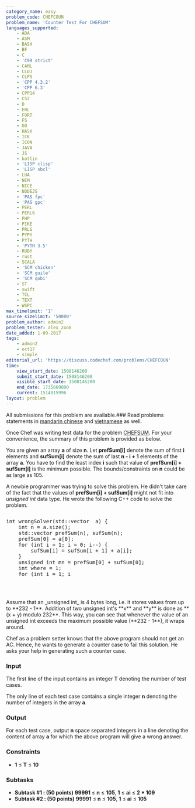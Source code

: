 ```yaml
---
category_name: easy
problem_code: CHEFCOUN
problem_name: 'Counter Test For CHEFSUM'
languages_supported:
    - ADA
    - ASM
    - BASH
    - BF
    - C
    - 'C99 strict'
    - CAML
    - CLOJ
    - CLPS
    - 'CPP 4.3.2'
    - 'CPP 6.3'
    - CPP14
    - CS2
    - D
    - ERL
    - FORT
    - FS
    - GO
    - HASK
    - ICK
    - ICON
    - JAVA
    - JS
    - kotlin
    - 'LISP clisp'
    - 'LISP sbcl'
    - LUA
    - NEM
    - NICE
    - NODEJS
    - 'PAS fpc'
    - 'PAS gpc'
    - PERL
    - PERL6
    - PHP
    - PIKE
    - PRLG
    - PYPY
    - PYTH
    - 'PYTH 3.5'
    - RUBY
    - rust
    - SCALA
    - 'SCM chicken'
    - 'SCM guile'
    - 'SCM qobi'
    - ST
    - swift
    - TCL
    - TEXT
    - WSPC
max_timelimit: '1'
source_sizelimit: '50000'
problem_author: admin2
problem_tester: alex_2oo8
date_added: 1-09-2017
tags:
    - admin2
    - oct17
    - simple
editorial_url: 'https://discuss.codechef.com/problems/CHEFCOUN'
time:
    view_start_date: 1508146200
    submit_start_date: 1508146200
    visible_start_date: 1508146200
    end_date: 1735669800
    current: 1514815996
layout: problem
---
```

All submissions for this problem are available.### Read problems statements in [mandarin chinese](http://www.codechef.com/download/translated/OCT17/mandarin/CHEFCOUN.pdf) and [vietnamese](http://www.codechef.com/download/translated/OCT17/vietnamese/CHEFCOUN.pdf) as well.

Once Chef was writing test data for the problem [CHEFSUM](https://codechef.com/problems/CHEFSUM). For your convenience, the summary of this problem is provided as below.

You are given an array **a** of size **n**. Let **prefSum\[i\]** denote the sum of first **i** elements and **sufSum\[i\]** denote the sum of last **n - i + 1** elements of the array **a**. You have to find the least index **i** such that value of **prefSum\[i\] + sufSum\[i\]** is the minimum possible. The bounds/constraints on **n** could be as large as 105.

A newbie programmer was trying to solve this problem. He didn't take care of the fact that the values of **prefSum\[i\] + sufSum\[i\]** might not fit into _unsigned int_ data type. He wrote the following C++ code to solve the problem.

<pre>
<pre>int wrongSolver(std::vector <unsigned int> a) {
	int n = a.size();
	std::vector<unsigned int> prefSum(n), sufSum(n);
	prefSum[0] = a[0];
	for (int i = 1; i = 0; i--) {
		sufSum[i] = sufSum[i + 1] + a[i];
	}
	unsigned int mn = prefSum[0] + sufSum[0];
	int where = 1;
	for (int i = 1; i 
</pre>
</pre>
Assume that an _unsigned int_ is 4 bytes long, i.e. it stores values from  up to **232 - 1**. Addition of two unsigned int's **x** and **y** is done as **(x + y) modulo 232**. This way, you can see that whenever the value of an unsigned int exceeds the maximum possible value (**232 - 1**), it wraps around.

Chef as a problem setter knows that the above program should not get an AC. Hence, he wants to generate a counter case to fail this solution. He asks your help in generating such a counter case.

### Input

The first line of the input contains an integer **T** denoting the number of test cases.

The only line of each test case contains a single integer **n** denoting the number of integers in the array **a**.

### Output

For each test case, output **n** space separated integers in a line denoting the content of array **a** for which the above program will give a wrong answer.

### Constraints

- **1** ≤ **T** ≤ **10**

### Subtasks

- **Subtask #1 : (50 points)**  **99991** ≤ **n** ≤ **105**, **1** ≤ **ai** ≤ **2 \* 109**
- **Subtask #2 : (50 points)**  **99991** ≤ **n** ≤ **105**, **1** ≤ **ai** ≤ **105**
